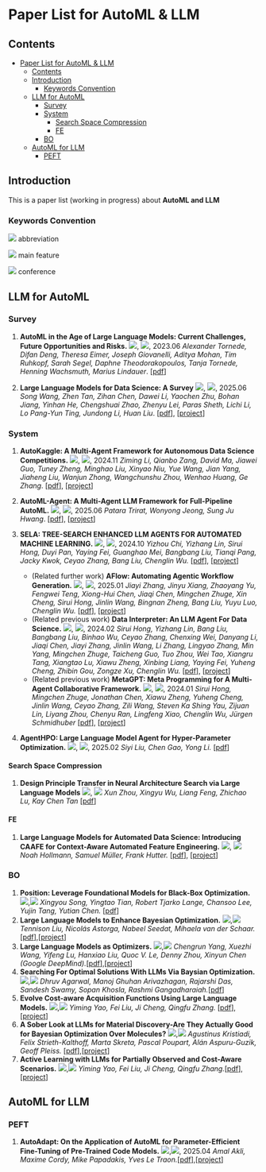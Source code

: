 # Paper List for AutoML & LLM

<!-- omit in toc -->

## Contents
- [Paper List for AutoML \& LLM](#paper-list-for-automl--llm)
  - [Contents](#contents)
  - [Introduction](#introduction)
    - [Keywords Convention](#keywords-convention)
  - [LLM for AutoML](#llm-for-automl)
    - [Survey](#survey)
    - [System](#system)
      - [Search Space Compression](#search-space-compression)
      - [FE](#fe)
    - [BO](#bo)
  - [AutoML for LLM](#automl-for-llm)
    - [PEFT](#peft)

## Introduction

This is a paper list (working in progress) about **AutoML and LLM**


### Keywords Convention

![](https://img.shields.io/badge/MetaICL-DCE7F1) abbreviation

![](https://img.shields.io/badge/MetaTraining-D8D0E1) main feature

![](https://img.shields.io/badge/NeurIPS2025-FAEFCA) conference

## LLM for AutoML

### Survey

1. **AutoML in the Age of Large Language Models: Current Challenges, Future Opportunities and Risks.** ![](https://img.shields.io/badge/survey-DCE7F1), ![](https://img.shields.io/badge/arxiv2023-FAEFCA), 2023.06
   *Alexander Tornede, Difan Deng, Theresa Eimer, Joseph Giovanelli, Aditya Mohan, Tim Ruhkopf, Sarah Segel, Daphne Theodorakopoulos, Tanja Tornede, Henning Wachsmuth, Marius Lindauer*.  [[pdf](https://arxiv.org/abs/2306.08107)]

2. **Large Language Models for Data Science: A Survey** ![](https://img.shields.io/badge/survey-DCE7F1), ![](https://img.shields.io/badge/ACL2025-FAEFCA), 2025.06
   *Song Wang, Zhen Tan, Zihan Chen, Dawei Li, Yaochen Zhu, Bohan Jiang, Yinhan He, Chengshuai Zhao, Zhenyu Lei, Paras Sheth, Lichi Li, Lo Pang-Yun Ting, Jundong Li, Huan Liu*. [[pdf](https://openreview.net/forum?id=PiBQUGagoi)], [[project](https://github.com/SongW-SW/awesome-LLM-DS)]


### System
1. **AutoKaggle: A Multi-Agent Framework for Autonomous Data Science Competitions.** ![](https://img.shields.io/badge/AutoKaggle-DCE7F1), ![](https://img.shields.io/badge/arxiv2024-FAEFCA), 2024.11
   *Ziming Li, Qianbo Zang, David Ma, Jiawei Guo, Tuney Zheng, Minghao Liu, Xinyao Niu, Yue Wang, Jian Yang, Jiaheng Liu, Wanjun Zhong, Wangchunshu Zhou, Wenhao Huang, Ge Zhang*. [[pdf](https://arxiv.org/abs/2410.20424)], [[project](https://github.com/multimodal-art-projection/AutoKaggle)]

2. **AutoML-Agent: A Multi-Agent LLM Framework for Full-Pipeline AutoML.**  ![](https://img.shields.io/badge/AutoML_Agent-DCE7F1), ![](https://img.shields.io/badge/ICML2025-FAEFCA), 2025.06
   *Patara Trirat, Wonyong Jeong, Sung Ju Hwang*. [[pdf](https://arxiv.org/abs/2410.02958)], [[project](https://github.com/deepauto-ai/automl-agent)]

3. **SELA: TREE-SEARCH ENHANCED LLM AGENTS FOR  AUTOMATED MACHINE LEARNING.** ![](https://img.shields.io/badge/SELA-DCE7F1), ![](https://img.shields.io/badge/arxiv2024-FAEFCA), 2024.10
   *Yizhou Chi, Yizhang Lin, Sirui Hong, Duyi Pan, Yaying Fei, Guanghao Mei, Bangbang Liu, Tianqi Pang, Jacky Kwok, Ceyao Zhang, Bang Liu, Chenglin Wu.* [[pdf](https://arxiv.org/abs/2410.17238)], [[project](https://github.com/FoundationAgents/MetaGPT)]
   - (Related further work) **AFlow: Automating Agentic Workflow Generation.** ![](https://img.shields.io/badge/AFlow-DCE7F1), ![](https://img.shields.io/badge/ICLR2025-FAEFCA), 2025.01
   *Jiayi Zhang, Jinyu Xiang, Zhaoyang Yu, Fengwei Teng, Xiong-Hui Chen, Jiaqi Chen, Mingchen Zhuge, Xin Cheng, Sirui Hong, Jinlin Wang, Bingnan Zheng, Bang Liu, Yuyu Luo, Chenglin Wu.* [[pdf](https://openreview.net/forum?id=z5uVAKwmjf)], [[project](https://github.com/FoundationAgents/AFlow)]
   - (Related previous work) **Data Interpreter: An LLM Agent For Data Science.** ![](https://img.shields.io/badge/Data_Interpreter-DCE7F1), ![](https://img.shields.io/badge/arxiv2024-FAEFCA), 2024.02
   *Sirui Hong, Yizhang Lin, Bang Liu, Bangbang Liu, Binhao Wu, Ceyao Zhang, Chenxing Wei, Danyang Li, Jiaqi Chen, Jiayi Zhang, Jinlin Wang, Li Zhang, Lingyao Zhang, Min Yang, Mingchen Zhuge, Taicheng Guo, Tuo Zhou, Wei Tao, Xiangru Tang, Xiangtao Lu, Xiawu Zheng, Xinbing Liang, Yaying Fei, Yuheng Cheng, Zhibin Gou, Zongze Xu, Chenglin Wu.* [[pdf](https://arxiv.org/abs/2402.18679)], [[project](https://github.com/FoundationAgents/MetaGPT)]
   - (Related previous work) **MetaGPT: Meta Programming for A Multi-Agent Collaborative Framework.** ![](https://img.shields.io/badge/MetaGPT-DCE7F1), ![](https://img.shields.io/badge/ICLR2024-FAEFCA), 2024.01
   *Sirui Hong, Mingchen Zhuge, Jonathan Chen, Xiawu Zheng, Yuheng Cheng, Jinlin Wang, Ceyao Zhang, Zili Wang, Steven Ka Shing Yau, Zijuan Lin, Liyang Zhou, Chenyu Ran, Lingfeng Xiao, Chenglin Wu, Jürgen Schmidhuber* [[pdf](https://openreview.net/forum?id=VtmBAGCN7o)], [[project](https://github.com/FoundationAgents/MetaGPT)]

4. **AgentHPO: Large Language Model Agent for Hyper-Parameter Optimization.** ![](https://img.shields.io/badge/AgentHPO-DCE7F1), ![](https://img.shields.io/badge/CPAL2025-FAEFCA), 2025.02
   *Siyi Liu, Chen Gao, Yong Li.* [[pdf](https://arxiv.org/abs/2402.01881)]


#### Search Space Compression
1. **Design Principle Transfer in Neural Architecture Search via Large Language Models** ![](https://img.shields.io/badge/LAPT-DCE7F1), ![](https://img.shields.io/badge/AAAI2025-FAEFCA)
   *Xun Zhou, Xingyu Wu, Liang Feng, Zhichao Lu, Kay Chen Tan* [[pdf](https://ojs.aaai.org/index.php/AAAI/article/view/34463)]

#### FE
1. **Large Language Models for Automated Data Science: Introducing CAAFE for Context-Aware Automated Feature Engineering.** ![](https://img.shields.io/badge/CAAFE-DCE7F1), ![](https://img.shields.io/badge/NeurIPS2023-FAEFCA)
    *Noah Hollmann, Samuel Müller, Frank Hutter.* [[pdf](https://proceedings.neurips.cc/paper_files/paper/2023/hash/8c2df4c35cdbee764ebb9e9d0acd5197-Abstract-Conference.html)], [[project](https://github.com/noahho/CAAFE)]

   
### BO
1. **Position: Leverage Foundational Models for Black-Box Optimization.** ![](https://img.shields.io/badge/position-DCE7F1),![](https://img.shields.io/badge/ICML2024-FAEFCA)
   *Xingyou Song, Yingtao Tian, Robert Tjarko Lange, Chansoo Lee, Yujin Tang, Yutian Chen.* [[pdf](https://arxiv.org/abs/2405.03547)]
2. **Large Language Models to Enhance Bayesian Optimization.** ![](https://img.shields.io/badge/LLAMBO-DCE7F1),![](https://img.shields.io/badge/ICLR2024-FAEFCA)
   *Tennison Liu, Nicolás Astorga, Nabeel Seedat, Mihaela van der Schaar.* [[pdf](https://arxiv.org/abs/2402.03921)],[[project](https://github.com/tennisonliu/LLAMBO)]
3. **Large Language Models as Optimizers.** ![](https://img.shields.io/badge/OPRO-DCE7F1),![](https://img.shields.io/badge/ICLR2024-FAEFCA)
   *Chengrun Yang, Xuezhi Wang, Yifeng Lu, Hanxiao Liu, Quoc V. Le, Denny Zhou, Xinyun Chen (Google DeepMind).*[[pdf](https://arxiv.org/abs/2309.03409)],[[project](https://github.com/google-deepmind/opro)]
4. **Searching For Optimal Solutions With LLMs Via Baysian Optimization.** ![](https://img.shields.io/badge/BOPRO-DCE7F1),![](https://img.shields.io/badge/ICLR2025-FAEFCA)
   *Dhruv Agarwal, Manoj Ghuhan Arivazhagan, Rajarshi Das, Sandesh Swamy, Sopan Khosla, Rashmi Gangadharaiah.*[[pdf](https://openreview.net/forum?id=aVfDrl7xDV)]
5. **Evolve Cost-aware Acquisition Functions Using Large Language Models.** ![](https://img.shields.io/badge/EvolCAF-DCE7F1),![](https://img.shields.io/badge/arxiv2024-FAEFCA)
  *Yiming Yao, Fei Liu, Ji Cheng, Qingfu Zhang.* [[pdf](https://arxiv.org/abs/2404.16906)],[[project](https://github.com/FeiLiu36/EoH)]
6. **A Sober Look at LLMs for Material Discovery-Are They Actually Good for Bayesian Optimization Over Molecules?** ![](https://img.shields.io/badge/lapeft_bayesopt-DCE7F1),![](https://img.shields.io/badge/NeurIPS2024-FAEFCA)
   *Agustinus Kristiadi, Felix Strieth-Kalthoff, Marta Skreta, Pascal Poupart, Alán Aspuru-Guzik, Geoff Pleiss.* [[pdf](https://arxiv.org/abs/2402.05015)],[[project](https://github.com/wiseodd/lapeft-bayesopt)]
7. **Active Learning with LLMs for Partially Observed and Cost-Aware Scenarios.** ![](https://img.shields.io/badge/&mu;POCA-DCE7F1),![](https://img.shields.io/badge/NeurIPS2024-FAEFCA)
   *Yiming Yao, Fei Liu, Ji Cheng, Qingfu Zhang.*[[pdf](https://arxiv.org/abs/2404.16906)],[[project](https://github.com/vanderschaarlab/POCA)]

## AutoML for LLM
### PEFT
1. **AutoAdapt: On the Application of AutoML for Parameter-Efficient Fine-Tuning of Pre-Trained Code Models.** ![](https://img.shields.io/badge/AutoAdapt-DCE7F1),![](https://img.shields.io/badge/TSEM2025-FAEFCA), 2025.04
   *Amal Akli, Maxime Cordy, Mike Papadakis, Yves Le Traon.*[[pdf](https://dl.acm.org/doi/10.1145/3734867)],[[project](https://github.com/serval-uni-lu/AutoAdapt)]